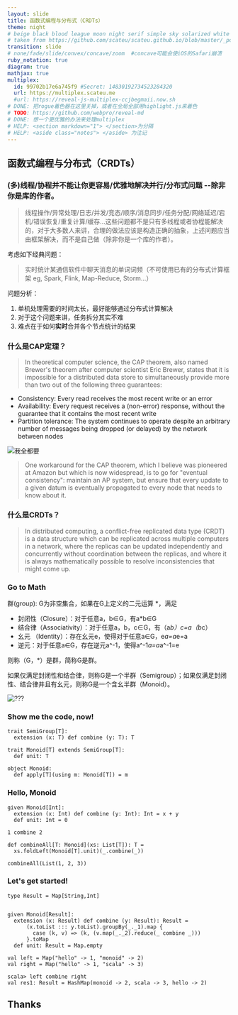 ```yaml
---
layout: slide
title: 函数式编程与分布式（CRDTs）
theme: night
# beige black blood league moon night serif simple sky solarized white
# taken from https://github.com/scateu/scateu.github.io/blob/master/_posts/2016-12-30-reveal-demo.md
transition: slide 
# none/fade/slide/convex/concave/zoom  #concave可能会使iOS的Safari崩溃
ruby_notation: true
diagram: true
mathjax: true
multiplex:
  id: 99702b17e6a745f9 #Secret: 14830192734523284320
  url: https://multiplex.scateu.me
  #url: https://reveal-js-multiplex-ccjbegmaii.now.sh
# DONE: 把rogue着色器在这里关掉，或者在全局全部用highlight.js来着色
# TODO: https://github.com/webpro/reveal-md
# DONE: 想一个更优雅的办法来处理multiplex
# HELP: <section markdown="1"> </section>为分隔
# HELP: <aside class="notes"> </aside> 为注记
---
```


<section markdown="1">

# 函数式编程与分布式（CRDTs）

</section>

<section markdown="1">

### (多)线程/协程并不能让你更容易/优雅地解决并行/分布式问题 --除非你是库的作者。

> 线程操作/异常处理/日志/并发/竞态/顺序/消息同步/任务分配/网络延迟/宕机/错误恢复/重复计算/缓存...这些问题都不是只有多线程或者协程能解决的，对于大多数人来讲，合理的做法应该是构造正确的抽象，上述问题应当由框架解决，而不是自己做（除非你是一个库的作者）。

</section>


<section markdown="1">

考虑如下经典问题：

> 实时统计某通信软件中聊天消息的单词词频（不可使用已有的分布式计算框架 eg, Spark, Flink, Map-Reduce, Storm...）

</section>



<section markdown="1">

问题分析：

1. 单机处理需要的时间太长，最好能够通过分布式计算解决
2. 对于这个问题来讲，任务拆分其实不难
3. 难点在于如何**实时**合并各个节点统计的结果

</section>

<section markdown="1">

### 什么是CAP定理？

> In theoretical computer science, the CAP theorem, also named Brewer's theorem after computer scientist Eric Brewer, states that it is impossible for a distributed data store to simultaneously provide more than two out of the following three guarantees:

* Consistency: Every read receives the most recent write or an error
* Availability: Every request receives a (non-error) response, without the guarantee that it contains the most recent write
* Partition tolerance: The system continues to operate despite an arbitrary number of messages being dropped (or delayed) by the network between nodes

</section>

<section markdown="1">

![我全都要](https://images.vocus.cc/1f677cef-83db-492c-a5b7-f0b1307247a6)

</section>

<section markdown="1">

> One workaround for the CAP theorem, which I believe was pioneered at Amazon but which is now widespread, is to go for "eventual consistency": maintain an AP system, but ensure that every update to a given datum is eventually propagated to every node that needs to know about it.

</section>

<section markdown="1">

### 什么是CRDTs？

> In distributed computing, a conflict-free replicated data type (CRDT) is a data structure which can be replicated across multiple computers in a network, where the replicas can be updated independently and concurrently without coordination between the replicas, and where it is always mathematically possible to resolve inconsistencies that might come up.

</section>



<section markdown="1">

### Go to Math

群(group): G为非空集合，如果在G上定义的二元运算 *，满足

* 封闭性（Closure）：对于任意a，b∈G，有a*b∈G
* 结合律（Associativity）：对于任意a，b，c∈G，有（a*b）*c=a*（b*c）
* 幺元 （Identity）：存在幺元e，使得对于任意a∈G，e*a=a*e=a
* 逆元：对于任意a∈G，存在逆元a^-1，使得a^-1*a=a*a^-1=e

则称（G，*）是群，简称G是群。

如果仅满足封闭性和结合律，则称G是一个半群（Semigroup）；如果仅满足封闭性、结合律并且有幺元，则称G是一个含幺半群（Monoid）。

</section>



<section markdown="1">

![???](https://th.bing.com/th/id/OIP.dPx8KZpS6RXz_I8nGePOrwAAAA?pid=Api&rs=1)

</section>

<section markdown="1">

### Show me the code, now!

```
trait SemiGroup[T]:
  extension (x: T) def combine (y: T): T

trait Monoid[T] extends SemiGroup[T]:
  def unit: T

object Monoid:
  def apply[T](using m: Monoid[T]) = m
```

</section>

<section markdown="1">

### Hello, Monoid

```
given Monoid[Int]:
  extension (x: Int) def combine (y: Int): Int = x + y
  def unit: Int = 0

1 combine 2

def combineAll[T: Monoid](xs: List[T]): T =
  xs.foldLeft(Monoid[T].unit)(_.combine(_))

combineAll(List(1, 2, 3))
```

</section>


<section markdown="1">

### Let's get started!


```
type Result = Map[String,Int]


given Monoid[Result]:
  extension (x: Result) def combine (y: Result): Result = 
      (x.toList ::: y.toList).groupBy(_._1).map {
        case (k, v) => (k, (v.map(_._2).reduce(_ combine _)))
      }.toMap
  def unit: Result = Map.empty
```

</section>



<section markdown="1">

```
val left = Map("hello" -> 1, "monoid" -> 2)
val right = Map("hello" -> 1, "scala" -> 3)
```

```
scala> left combine right
val res1: Result = HashMap(monoid -> 2, scala -> 3, hello -> 2)
```

</section>


<section markdown="1">

## Thanks

</section>
